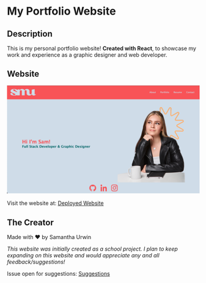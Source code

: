 # My Portfolio Website

## Description

This is my personal portfolio website! **Created with React**, to showcase my work and experience as a graphic designer and web developer.

## Website

![Screenshot of Webpage](./portfolio-home.png)

Visit the website at: [Deployed Website]()

## The Creator

Made with ❤️ by Samantha Urwin

*This website was initially created as a school project. I plan to keep expanding on this website and would appreciate any and all feedback/suggestions!*

Issue open for suggestions: [Suggestions](https://github.com/samurwin/smu-portfolio/issues/1)